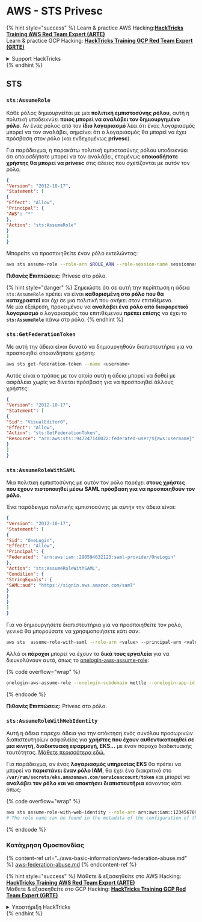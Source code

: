 # AWS - STS Privesc

{% hint style="success" %}
Learn & practice AWS Hacking:<img src="../../../.gitbook/assets/image (1).png" alt="" data-size="line">[**HackTricks Training AWS Red Team Expert (ARTE)**](https://training.hacktricks.xyz/courses/arte)<img src="../../../.gitbook/assets/image (1).png" alt="" data-size="line">\
Learn & practice GCP Hacking: <img src="../../../.gitbook/assets/image (2).png" alt="" data-size="line">[**HackTricks Training GCP Red Team Expert (GRTE)**<img src="../../../.gitbook/assets/image (2).png" alt="" data-size="line">](https://training.hacktricks.xyz/courses/grte)

<details>

<summary>Support HackTricks</summary>

* Check the [**subscription plans**](https://github.com/sponsors/carlospolop)!
* **Join the** 💬 [**Discord group**](https://discord.gg/hRep4RUj7f) or the [**telegram group**](https://t.me/peass) or **follow** us on **Twitter** 🐦 [**@hacktricks\_live**](https://twitter.com/hacktricks\_live)**.**
* **Share hacking tricks by submitting PRs to the** [**HackTricks**](https://github.com/carlospolop/hacktricks) and [**HackTricks Cloud**](https://github.com/carlospolop/hacktricks-cloud) github repos.

</details>
{% endhint %}

## STS

### `sts:AssumeRole`

Κάθε ρόλος δημιουργείται με μια **πολιτική εμπιστοσύνης ρόλου**, αυτή η πολιτική υποδεικνύει **ποιος μπορεί να αναλάβει τον δημιουργημένο ρόλο**. Αν ένας ρόλος από τον **ίδιο λογαριασμό** λέει ότι ένας λογαριασμός μπορεί να τον αναλάβει, σημαίνει ότι ο λογαριασμός θα μπορεί να έχει πρόσβαση στον ρόλο (και ενδεχομένως **privesc**).

Για παράδειγμα, η παρακάτω πολιτική εμπιστοσύνης ρόλου υποδεικνύει ότι οποιοσδήποτε μπορεί να τον αναλάβει, επομένως **οποιοσδήποτε χρήστης θα μπορεί να privesc** στις άδειες που σχετίζονται με αυτόν τον ρόλο.
```json
{
"Version": "2012-10-17",
"Statement": [
{
"Effect": "Allow",
"Principal": {
"AWS": "*"
},
"Action": "sts:AssumeRole"
}
]
}
```
Μπορείτε να προσποιηθείτε έναν ρόλο εκτελώντας:
```bash
aws sts assume-role --role-arn $ROLE_ARN --role-session-name sessionname
```
**Πιθανές Επιπτώσεις:** Privesc στο ρόλο.

{% hint style="danger" %}
Σημειώστε ότι σε αυτή την περίπτωση η άδεια `sts:AssumeRole` πρέπει να είναι **καθορισμένη στο ρόλο που θα καταχραστεί** και όχι σε μια πολιτική που ανήκει στον επιτιθέμενο.\
Με μία εξαίρεση, προκειμένου να **αναλάβει ένα ρόλο από διαφορετικό λογαριασμό** ο λογαριασμός του επιτιθέμενου **πρέπει επίσης** να έχει το **`sts:AssumeRole`** πάνω στο ρόλο.
{% endhint %}

### **`sts:GetFederationToken`**

Με αυτή την άδεια είναι δυνατό να δημιουργηθούν διαπιστευτήρια για να προσποιηθεί οποιονδήποτε χρήστη:
```bash
aws sts get-federation-token --name <username>
```
Αυτός είναι ο τρόπος με τον οποίο αυτή η άδεια μπορεί να δοθεί με ασφάλεια χωρίς να δίνεται πρόσβαση για να προσποιηθεί άλλους χρήστες:
```json
{
"Version": "2012-10-17",
"Statement": [
{
"Sid": "VisualEditor0",
"Effect": "Allow",
"Action": "sts:GetFederationToken",
"Resource": "arn:aws:sts::947247140022:federated-user/${aws:username}"
}
]
}
```
### `sts:AssumeRoleWithSAML`

Μια πολιτική εμπιστοσύνης με αυτόν τον ρόλο παρέχει **στους χρήστες που έχουν πιστοποιηθεί μέσω SAML πρόσβαση για να προσποιηθούν τον ρόλο.**

Ένα παράδειγμα πολιτικής εμπιστοσύνης με αυτήν την άδεια είναι:
```json
{
"Version": "2012-10-17",
"Statement": [
{
"Sid": "OneLogin",
"Effect": "Allow",
"Principal": {
"Federated": "arn:aws:iam::290594632123:saml-provider/OneLogin"
},
"Action": "sts:AssumeRoleWithSAML",
"Condition": {
"StringEquals": {
"SAML:aud": "https://signin.aws.amazon.com/saml"
}
}
}
]
}
```
Για να δημιουργήσετε διαπιστευτήρια για να προσποιηθείτε τον ρόλο, γενικά θα μπορούσατε να χρησιμοποιήσετε κάτι σαν:
```bash
aws sts  assume-role-with-saml --role-arn <value> --principal-arn <value>
```
Αλλά οι **πάροχοι** μπορεί να έχουν τα **δικά τους εργαλεία** για να διευκολύνουν αυτό, όπως το [onelogin-aws-assume-role](https://github.com/onelogin/onelogin-python-aws-assume-role):

{% code overflow="wrap" %}
```bash
onelogin-aws-assume-role --onelogin-subdomain mettle --onelogin-app-id 283740 --aws-region eu-west-1 -z 3600
```
{% endcode %}

**Πιθανές Επιπτώσεις:** Privesc στο ρόλο.

### `sts:AssumeRoleWithWebIdentity`

Αυτή η άδεια παρέχει άδεια για την απόκτηση ενός συνόλου προσωρινών διαπιστευτηρίων ασφαλείας για **χρήστες που έχουν αυθεντικοποιηθεί σε μια κινητή, διαδικτυακή εφαρμογή, EKS...** με έναν πάροχο διαδικτυακής ταυτότητας. [Μάθετε περισσότερα εδώ.](https://docs.aws.amazon.com/STS/latest/APIReference/API\_AssumeRoleWithWebIdentity.html)

Για παράδειγμα, αν ένας **λογαριασμός υπηρεσίας EKS** θα πρέπει να μπορεί να **παριστάνει έναν ρόλο IAM**, θα έχει ένα διακριτικό στο **`/var/run/secrets/eks.amazonaws.com/serviceaccount/token`** και μπορεί να **αναλάβει τον ρόλο και να αποκτήσει διαπιστευτήρια** κάνοντας κάτι όπως: 

{% code overflow="wrap" %}
```bash
aws sts assume-role-with-web-identity --role-arn arn:aws:iam::123456789098:role/<role_name> --role-session-name something --web-identity-token file:///var/run/secrets/eks.amazonaws.com/serviceaccount/token
# The role name can be found in the metadata of the configuration of the pod
```
{% endcode %}

### Κατάχρηση Ομοσπονδίας

{% content-ref url="../aws-basic-information/aws-federation-abuse.md" %}
[aws-federation-abuse.md](../aws-basic-information/aws-federation-abuse.md)
{% endcontent-ref %}

{% hint style="success" %}
Μάθετε & εξασκηθείτε στο AWS Hacking:<img src="../../../.gitbook/assets/image (1).png" alt="" data-size="line">[**HackTricks Training AWS Red Team Expert (ARTE)**](https://training.hacktricks.xyz/courses/arte)<img src="../../../.gitbook/assets/image (1).png" alt="" data-size="line">\
Μάθετε & εξασκηθείτε στο GCP Hacking: <img src="../../../.gitbook/assets/image (2).png" alt="" data-size="line">[**HackTricks Training GCP Red Team Expert (GRTE)**<img src="../../../.gitbook/assets/image (2).png" alt="" data-size="line">](https://training.hacktricks.xyz/courses/grte)

<details>

<summary>Υποστήριξη HackTricks</summary>

* Ελέγξτε τα [**σχέδια συνδρομής**](https://github.com/sponsors/carlospolop)!
* **Εγγραφείτε στην** 💬 [**ομάδα Discord**](https://discord.gg/hRep4RUj7f) ή στην [**ομάδα telegram**](https://t.me/peass) ή **ακολουθήστε** μας στο **Twitter** 🐦 [**@hacktricks\_live**](https://twitter.com/hacktricks\_live)**.**
* **Μοιραστείτε κόλπα hacking υποβάλλοντας PRs στα** [**HackTricks**](https://github.com/carlospolop/hacktricks) και [**HackTricks Cloud**](https://github.com/carlospolop/hacktricks-cloud) github repos.

</details>
{% endhint %}
